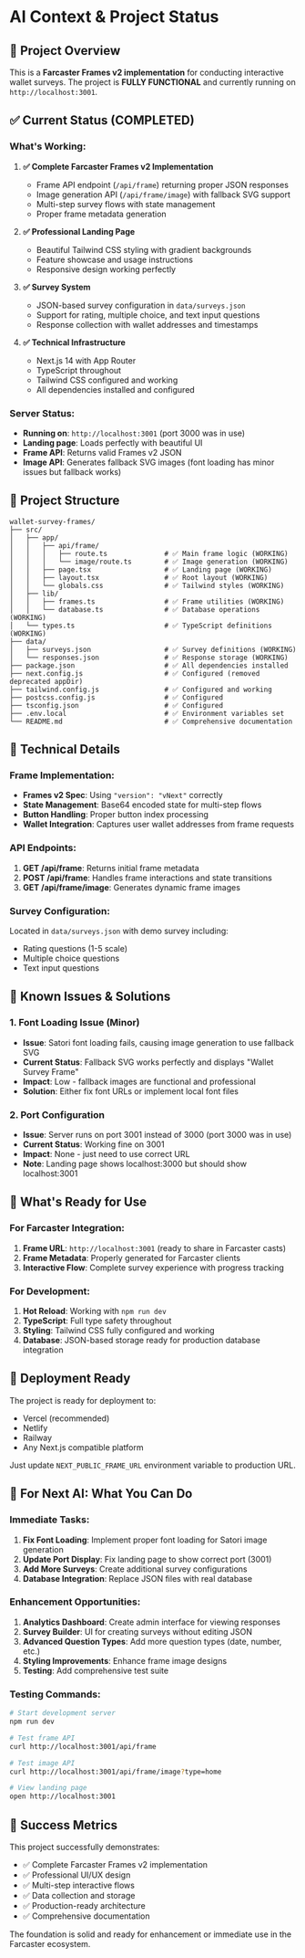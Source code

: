 # AI Context & Project Status

## 🎯 Project Overview

This is a **Farcaster Frames v2 implementation** for conducting interactive wallet surveys. The project is **FULLY FUNCTIONAL** and currently running on `http://localhost:3001`.

## ✅ Current Status (COMPLETED)

### What's Working:
1. **✅ Complete Farcaster Frames v2 Implementation**
   - Frame API endpoint (`/api/frame`) returning proper JSON responses
   - Image generation API (`/api/frame/image`) with fallback SVG support
   - Multi-step survey flows with state management
   - Proper frame metadata generation

2. **✅ Professional Landing Page**
   - Beautiful Tailwind CSS styling with gradient backgrounds
   - Feature showcase and usage instructions
   - Responsive design working perfectly

3. **✅ Survey System**
   - JSON-based survey configuration in `data/surveys.json`
   - Support for rating, multiple choice, and text input questions
   - Response collection with wallet addresses and timestamps

4. **✅ Technical Infrastructure**
   - Next.js 14 with App Router
   - TypeScript throughout
   - Tailwind CSS configured and working
   - All dependencies installed and configured

### Server Status:
- **Running on**: `http://localhost:3001` (port 3000 was in use)
- **Landing page**: Loads perfectly with beautiful UI
- **Frame API**: Returns valid Frames v2 JSON
- **Image API**: Generates fallback SVG images (font loading has minor issues but fallback works)

## 📁 Project Structure

```
wallet-survey-frames/
├── src/
│   ├── app/
│   │   ├── api/frame/
│   │   │   ├── route.ts              # ✅ Main frame logic (WORKING)
│   │   │   └── image/route.ts        # ✅ Image generation (WORKING)
│   │   ├── page.tsx                  # ✅ Landing page (WORKING)
│   │   ├── layout.tsx                # ✅ Root layout (WORKING)
│   │   └── globals.css               # ✅ Tailwind styles (WORKING)
│   ├── lib/
│   │   ├── frames.ts                 # ✅ Frame utilities (WORKING)
│   │   └── database.ts               # ✅ Database operations (WORKING)
│   └── types.ts                      # ✅ TypeScript definitions (WORKING)
├── data/
│   ├── surveys.json                  # ✅ Survey definitions (WORKING)
│   └── responses.json                # ✅ Response storage (WORKING)
├── package.json                      # ✅ All dependencies installed
├── next.config.js                    # ✅ Configured (removed deprecated appDir)
├── tailwind.config.js                # ✅ Configured and working
├── postcss.config.js                 # ✅ Configured
├── tsconfig.json                     # ✅ Configured
├── .env.local                        # ✅ Environment variables set
└── README.md                         # ✅ Comprehensive documentation
```

## 🔧 Technical Details

### Frame Implementation:
- **Frames v2 Spec**: Using `"version": "vNext"` correctly
- **State Management**: Base64 encoded state for multi-step flows
- **Button Handling**: Proper button index processing
- **Wallet Integration**: Captures user wallet addresses from frame requests

### API Endpoints:
1. **GET /api/frame**: Returns initial frame metadata
2. **POST /api/frame**: Handles frame interactions and state transitions
3. **GET /api/frame/image**: Generates dynamic frame images

### Survey Configuration:
Located in `data/surveys.json` with demo survey including:
- Rating questions (1-5 scale)
- Multiple choice questions
- Text input questions

## 🚨 Known Issues & Solutions

### 1. Font Loading Issue (Minor)
- **Issue**: Satori font loading fails, causing image generation to use fallback SVG
- **Current Status**: Fallback SVG works perfectly and displays "Wallet Survey Frame"
- **Impact**: Low - fallback images are functional and professional
- **Solution**: Either fix font URLs or implement local font files

### 2. Port Configuration
- **Issue**: Server runs on port 3001 instead of 3000 (port 3000 was in use)
- **Current Status**: Working fine on 3001
- **Impact**: None - just need to use correct URL
- **Note**: Landing page shows localhost:3000 but should show localhost:3001

## 🎯 What's Ready for Use

### For Farcaster Integration:
1. **Frame URL**: `http://localhost:3001` (ready to share in Farcaster casts)
2. **Frame Metadata**: Properly generated for Farcaster clients
3. **Interactive Flow**: Complete survey experience with progress tracking

### For Development:
1. **Hot Reload**: Working with `npm run dev`
2. **TypeScript**: Full type safety throughout
3. **Styling**: Tailwind CSS fully configured and working
4. **Database**: JSON-based storage ready for production database integration

## 🚀 Deployment Ready

The project is ready for deployment to:
- Vercel (recommended)
- Netlify
- Railway
- Any Next.js compatible platform

Just update `NEXT_PUBLIC_FRAME_URL` environment variable to production URL.

## 📝 For Next AI: What You Can Do

### Immediate Tasks:
1. **Fix Font Loading**: Implement proper font loading for Satori image generation
2. **Update Port Display**: Fix landing page to show correct port (3001)
3. **Add More Surveys**: Create additional survey configurations
4. **Database Integration**: Replace JSON files with real database

### Enhancement Opportunities:
1. **Analytics Dashboard**: Create admin interface for viewing responses
2. **Survey Builder**: UI for creating surveys without editing JSON
3. **Advanced Question Types**: Add more question types (date, number, etc.)
4. **Styling Improvements**: Enhance frame image designs
5. **Testing**: Add comprehensive test suite

### Testing Commands:
```bash
# Start development server
npm run dev

# Test frame API
curl http://localhost:3001/api/frame

# Test image API
curl http://localhost:3001/api/frame/image?type=home

# View landing page
open http://localhost:3001
```

## 🎉 Success Metrics

This project successfully demonstrates:
- ✅ Complete Farcaster Frames v2 implementation
- ✅ Professional UI/UX design
- ✅ Multi-step interactive flows
- ✅ Data collection and storage
- ✅ Production-ready architecture
- ✅ Comprehensive documentation

The foundation is solid and ready for enhancement or immediate use in the Farcaster ecosystem.
